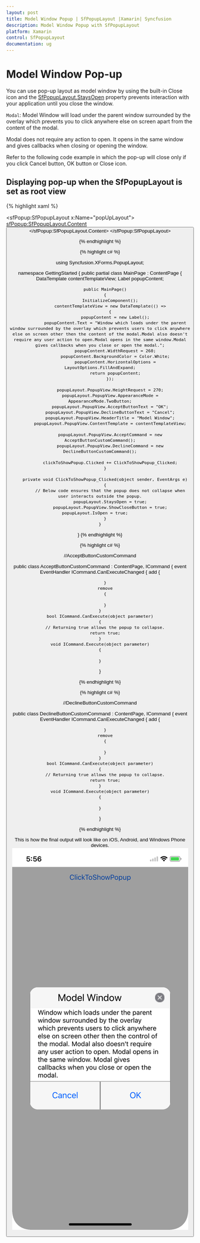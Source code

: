 ```yaml
---
layout: post
title: Model Window Popup | SfPopupLayout |Xamarin| Syncfusion
description: Model Window Popup with SfPopupLayout
platform: Xamarin
control: SfPopupLayout
documentation: ug
--- 
```


# Model Window Pop-up

You can use pop-up layout as model window by using the built-in Close icon and the [SfPopupLayout.StaysOpen](https://help.syncfusion.com/cr/cref_files/xamarin/sfpopuplayout/Syncfusion.SfPopupLayout.XForms~Syncfusion.XForms.PopupLayout.SfPopupLayout~StaysOpenProperty.html) property prevents interaction with your application until you close the window.

`Modal`: Model Window will load under the parent window surrounded by the overlay which prevents you to click anywhere else on screen apart from the content of the modal.

Modal does not require any action to open. It opens in the same window and gives callbacks when closing or opening the window.

Refer to the following code example in which the pop-up will close only if you click Cancel button, OK button or Close icon.

## Displaying pop-up when the SfPopupLayout is set as root view 

{% highlight xaml %}
<?xml version="1.0" encoding="utf-8" ?>
<ContentPage xmlns="http://xamarin.com/schemas/2014/forms"
             xmlns:x="http://schemas.microsoft.com/winfx/2009/xaml"
             xmlns:local="clr-namespace:GettingStarted"
             x:Class="GettingStarted.MainPage" 
             Padding="0,40,0,0"
             xmlns:sfPopup="clr-namespace:Syncfusion.XForms.PopupLayout;assembly=Syncfusion.SfPopupLayout.XForms">
 <sfPopup:SfPopupLayout x:Name="popUpLayout">
   <sfPopup:SfPopupLayout.Content>
     <StackLayout x:Name="mainLayout">
       <Button x:Name="clickToShowPopup" Text="ClickToShowPopup" VerticalOptions="Start" HorizontalOptions="FillAndExpand" />
     </StackLayout>
    </sfPopup:SfPopupLayout.Content>
  </sfPopup:SfPopupLayout>
</ContentPage>

{% endhighlight %}

{% highlight c# %}

using Syncfusion.XForms.PopupLayout;

namespace GettingStarted
{
    public partial class MainPage : ContentPage
    {
        DataTemplate contentTemplateView;
        Label popupContent;

        public MainPage()
        {
            InitializeComponent();
            contentTemplateView = new DataTemplate(() =>
            {
                popupContent = new Label();
                popupContent.Text = "Window which loads under the parent window surrounded by the overlay which prevents users to click anywhere else on screen other then the content of the modal.Modal also doesn't require any user action to open.Modal opens in the same window.Modal gives callbacks when you close or open the modal.";
                popupContent.WidthRequest = 260;
                popupContent.BackgroundColor = Color.White;
                popupContent.HorizontalOptions = LayoutOptions.FillAndExpand;
                return popupContent;
            });

            popupLayout.PopupView.HeightRequest = 270;
            popupLayout.PopupView.AppearanceMode = AppearanceMode.TwoButton;
            popupLayout.PopupView.AcceptButtonText = "OK";
            popupLayout.PopupView.DeclineButtonText = "Cancel";
            popupLayout.PopupView.HeaderTitle = "Model Window";
            popupLayout.PopupView.ContentTemplate = contentTemplateView;

            popupLayout.PopupView.AcceptCommand = new AcceptButtonCustomCommand();
            popupLayout.PopupView.DeclineCommand = new DeclineButtonCustomCommand();

            clickToShowPopup.Clicked += ClickToShowPopup_Clicked;
        }

        private void ClickToShowPopup_Clicked(object sender, EventArgs e)
        {
            // Below code ensures that the popup does not collapse when user interacts outside the popup.
            popupLayout.StaysOpen = true;
            popupLayout.PopupView.ShowCloseButton = true;
            popupLayout.IsOpen = true;            
        }
    }
}
{% endhighlight %}

{% highlight c# %}

//AcceptButtonCustomCommand

public class AcceptButtonCustomCommand : ContentPage, ICommand
{
    event EventHandler ICommand.CanExecuteChanged
    {
        add
        {
           
        }
        remove
        {
           
        }
    }
    bool ICommand.CanExecute(object parameter)
    {
        // Returning true allows the popup to collapse.
        return true;
    }
    void ICommand.Execute(object parameter)
    {
      
    }
}

{% endhighlight %}

{% highlight c# %}

//DeclineButtonCustomCommand

public class DeclineButtonCustomCommand : ContentPage, ICommand
{
    event EventHandler ICommand.CanExecuteChanged
    {
        add
        {
           
        }
        remove
        {
           
        }
    }
    bool ICommand.CanExecute(object parameter)
    {
        // Returning true allows the popup to collapse.
        return true;
    }
    void ICommand.Execute(object parameter)
    {
      
    }
}

{% endhighlight %}

This is how the final output will look like on iOS, Android, and Windows Phone devices.
![](GettingStarted_images/ModelView_iOS.png)